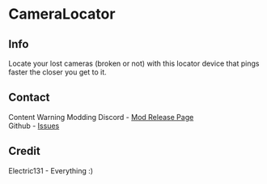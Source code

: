 # CameraLocator
## Info
Locate your lost cameras (broken or not) with this locator device that pings faster the closer you get to it.

## Contact
Content Warning Modding Discord - [Mod Release Page](https://discord.com/channels/1224455971057958954/1230713668614750218)<br>
Github - [Issues](https://github.com/Electric131/CW-CameraLocator/issues)

## Credit
Electric131 - Everything :)
